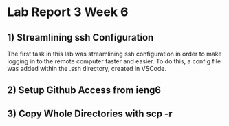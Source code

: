 # **Lab Report 3 Week 6**

## **1) Streamlining ssh Configuration**

The first task in this lab was streamlining ssh configuration in order to make logging in to the remote computer faster and easier. To do this, a config file was added within the .ssh directory, created in VSCode.

## **2) Setup Github Access from ieng6**

## **3) Copy Whole Directories with scp -r**
